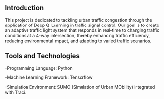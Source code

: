 ## Introduction
This project is dedicated to tackling urban traffic congestion through the application of Deep Q-Learning in traffic signal control. Our goal is to create an adaptive traffic light system that responds in real-time to changing traffic conditions at a 4-way intersection, thereby enhancing traffic efficiency, reducing environmental impact, and adapting to varied traffic scenarios.

## Tools and Technologies
-Programming Language: Python

-Machine Learning Framework: Tensorflow

-Simulation Environment: SUMO (Simulation of Urban MObility) integrated with Traci.
